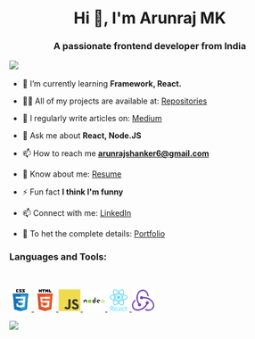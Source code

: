 <h1 align="center">Hi 👋, I'm Arunraj MK</h1>
<h3 align="center">A passionate frontend developer from India</h3>


<img src="https://camo.githubusercontent.com/f1572aab0a069b4070bf0ffeb4125c3884ec51d2595b5242f83c4199de9c450a/68747470733a2f2f7237713677397a362e726f636b657463646e2e6d652f6361726565722f77702d636f6e74656e742f75706c6f6164732f323032312f30362f322d34362e676966" />



- 🌱 I’m currently learning **Framework, React.**

- 👨‍💻 All of my projects are available at: [Repositories](https://github.com/ArunrajMK?tab=repositories)

- 📝 I regularly write articles on: [Medium](https://medium.com/@arunrajshanker6)

- 💬 Ask me about **React, Node.JS**

- 📫 How to reach me **arunrajshanker6@gmail.com**

- 📄 Know about me: [Resume](https://drive.google.com/file/d/1knJq9-uKRhQpBAvyd8ojw0YQ9aQerISk/view?usp=sharing)

- ⚡ Fun fact **I think I'm funny**

- 📫 Connect with me: [LinkedIn](https://www.linkedin.com/in/arunraj-mk-45241b237/)

- 📝 To het the complete details: [Portfolio](https://arunrajmk.netlify.app/)


<p align="left">
</p>

<h3 align="left">Languages and Tools:</h3><br/>
<p align="left"> <a href="https://www.w3schools.com/css/" target="_blank" rel="noreferrer"> <img src="https://raw.githubusercontent.com/devicons/devicon/master/icons/css3/css3-original-wordmark.svg" alt="css3" width="40" height="40"/> </a> <a href="https://www.w3.org/html/" target="_blank" rel="noreferrer"> <img src="https://raw.githubusercontent.com/devicons/devicon/master/icons/html5/html5-original-wordmark.svg" alt="html5" width="40" height="40"/> </a> <a href="https://developer.mozilla.org/en-US/docs/Web/JavaScript" target="_blank" rel="noreferrer"> <img src="https://raw.githubusercontent.com/devicons/devicon/master/icons/javascript/javascript-original.svg" alt="javascript" width="40" height="40"/> </a> <a href="https://nodejs.org" target="_blank" rel="noreferrer"> <img src="https://raw.githubusercontent.com/devicons/devicon/master/icons/nodejs/nodejs-original-wordmark.svg" alt="nodejs" width="40" height="40"/> </a> <a href="https://reactjs.org/" target="_blank" rel="noreferrer"> <img src="https://raw.githubusercontent.com/devicons/devicon/master/icons/react/react-original-wordmark.svg" alt="react" width="40" height="40"/> </a> <a href="https://redux.js.org" target="_blank" rel="noreferrer"> <img src="https://raw.githubusercontent.com/devicons/devicon/master/icons/redux/redux-original.svg" alt="redux" width="40" height="40"/> </a> </p>



<img src="https://github-readme-stats.vercel.app/api?username=ArunrajMK&&show_icons=true&title_color=ffffff&icon_color=bb2acf&text_color=daf7dc&bg_color=151515"/>


